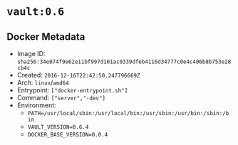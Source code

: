 # `vault:0.6`

## Docker Metadata

- Image ID: `sha256:34e074f9e62e11bf997d101ac0339dfeb4116d34777c0e4c406b8b753e28cb4c`
- Created: `2016-12-16T22:42:50.247796669Z`
- Arch: `linux`/`amd64`
- Entrypoint: `["docker-entrypoint.sh"]`
- Command: `["server","-dev"]`
- Environment:
  - `PATH=/usr/local/sbin:/usr/local/bin:/usr/sbin:/usr/bin:/sbin:/bin`
  - `VAULT_VERSION=0.6.4`
  - `DOCKER_BASE_VERSION=0.0.4`
